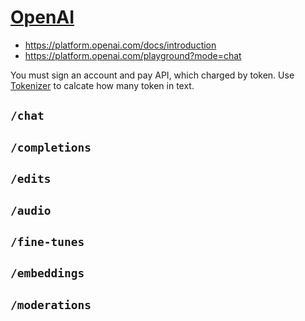 # [OpenAI](https://openai.com)

* <https://platform.openai.com/docs/introduction>
* <https://platform.openai.com/playground?mode=chat>

You must sign an account and pay API, which charged by token. Use [Tokenizer](https://platform.openai.com/tokenizer) to calcate how many token in text.

## `/chat`
## `/completions`
## `/edits`
## `/audio`
## `/fine-tunes`
## `/embeddings`
## `/moderations`
